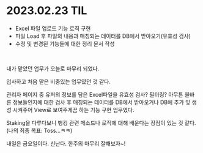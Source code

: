 # 2023.02.23 TIL

- Excel 파일 업로드 기능 로직 구현
- 파일 Load 후 파일의 내용과 매칭되는 데이터를 DB에서 받아오기(유효성 검사)
- 수정 및 변경된 기능들에 대한 정리 문서 작성

<br>

내가 맡았던 업무가 오늘로 마무리 되었다.

입사하고 처음 맡은 비중있는 업무였던 것 같다.

관리자 페이지 중 유저의 정보를 담은 Excel파일을 유효성 검사? 필터링? 아무튼 올바른 정보들인지에 대한 검사 후 매칭되는 데이터를 DB에서 받아오거나 DB에 추가 및 생성 시켜주어 View로 보여주게끔 하는 기능 구현 업무였다.

Staking을 다루다보니 뱅킹 관련 메소드나 로직에 대해 배운다는 장점이 있는 것 같다.(나의 최종 목표: Toss...ㅋㅋ)

내일은 금요일이다. 신난다. 한주의 마무리 잘해보자~!
